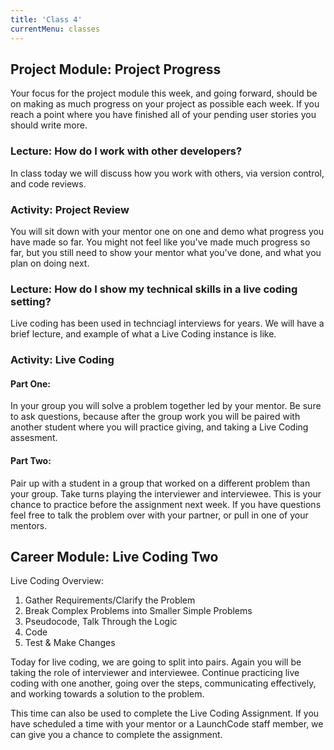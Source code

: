 ```yaml
---
title: 'Class 4'
currentMenu: classes
---
```


## Project Module: Project Progress

Your focus for the project module this week, and going forward, should be on making as much progress on your project as possible each week. If you reach a point where you have finished all of your pending user stories you should write more.

### Lecture: How do I work with other developers?

In class today we will discuss how you work with others, via version control, and code reviews.

### Activity: Project Review

You will sit down with your mentor one on one and demo what progress you have made so far. You might not feel like you've made much progress so far, but you still need to show your mentor what you've done, and what you plan on doing next.

### Lecture: How do I show my technical skills in a live coding setting?

Live coding has been used in technciagl interviews for years. We will have a brief lecture, and example of what a Live Coding instance is like.

### Activity: Live Coding

#### Part One:
In your group you will solve a problem together led by your mentor. Be sure to ask questions, because after the group work you will be paired with another student where you will practice giving, and taking a Live Coding assesment.

#### Part Two:
Pair up with a student in a group that worked on a different problem than your group. Take turns playing the interviewer and interviewee. This is your chance to practice before the assignment next week. If you have questions feel free to talk the problem over with your partner, or pull in one of your mentors.

## Career Module: Live Coding Two

Live Coding Overview:

1. Gather Requirements/Clarify the Problem
2. Break Complex Problems into Smaller Simple Problems
3. Pseudocode, Talk Through the Logic
4. Code
5. Test & Make Changes

Today for live coding, we are going to split into pairs. Again you will be taking the role of interviewer and interviewee. Continue practicing live coding with one another, going over the steps, communicating effectively, and working towards a solution to the problem.

This time can also be used to complete the Live Coding Assignment. If you have scheduled a time with your mentor or a LaunchCode staff member, we can give you a chance to complete the assignment.
